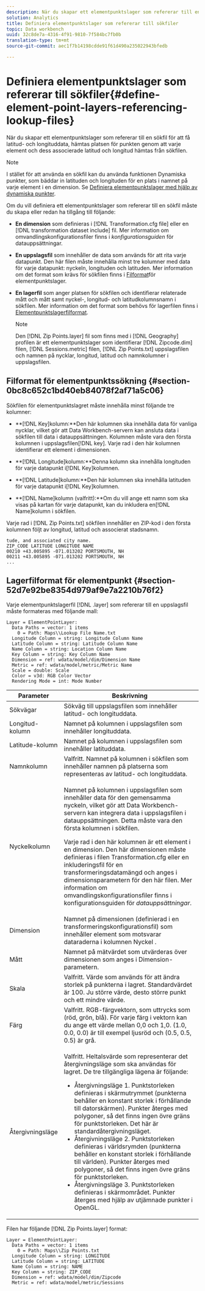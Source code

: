 ```yaml
---
description: När du skapar ett elementpunktslager som refererar till en sökfil för att få latitud- och longituddata, hämtas platsen för punkten genom att varje element och dess associerade latitud och longitud hämtas från sökfilen.
solution: Analytics
title: Definiera elementpunktslager som refererar till sökfiler
topic: Data workbench
uuid: 32c8de7a-4316-4f91-9810-7f584bc7fb0b
translation-type: tm+mt
source-git-commit: aec1f7b14198cdde91f61d490a235022943bfedb

---
```



# Definiera elementpunktslager som refererar till sökfiler{#define-element-point-layers-referencing-lookup-files}

När du skapar ett elementpunktslager som refererar till en sökfil för att få latitud- och longituddata, hämtas platsen för punkten genom att varje element och dess associerade latitud och longitud hämtas från sökfilen.

>[!NOTE]
>
>I stället för att använda en sökfil kan du använda funktionen Dynamiska punkter, som bäddar in latituden och longituden för en plats i namnet på varje element i en dimension. Se [Definiera elementpunktslager med hjälp av dynamiska punkter](../../../../home/c-get-started/c-im-layers/c-elmt-pt-layers/c-elmt-pt-dyn-pts.md#concept-51adc5e1df8a48e7bd7a582967e4c512).

Om du vill definiera ett elementpunktslager som refererar till en sökfil måste du skapa eller redan ha tillgång till följande:

* **En dimension** som definieras i [!DNL Transformation.cfg file] eller en [!DNL transformation dataset include] fil. Mer information om omvandlingskonfigurationsfiler finns i *konfigurationsguiden* för datauppsättningar.

* **En uppslagsfil** som innehåller de data som används för att rita varje datapunkt. Den här filen måste innehålla minst tre kolumner med data för varje datapunkt: nyckeln, longituden och latituden. Mer information om det format som krävs för sökfilen finns i [Filformat](../../../../home/c-get-started/c-im-layers/c-elmt-pt-layers/c-elp-ref-lkup-files.md#section-52d7e92be8354d979af9e7a2210b76f2)för elementpunktslager.

* **En lagerfil** som anger platsen för sökfilen och identifierar relaterade mått och mått samt nyckel-, longitud- och latitudkolumnsnamn i sökfilen. Mer information om det format som behövs för lagerfilen finns i [Elementpunktslagerfilformat](../../../../home/c-get-started/c-im-layers/c-elmt-pt-layers/c-elp-ref-lkup-files.md#section-52d7e92be8354d979af9e7a2210b76f2).

   >[!NOTE]
   >
   >Den [!DNL Zip Points.layer] fil som finns med i [!DNL Geography] profilen är ett elementpunktslager som identifierar [!DNL Zipcode.dim] filen, [!DNL Sessions.metric] filen, [!DNL Zip Points.txt] uppslagsfilen och namnen på nycklar, longitud, latitud och namnkolumner i uppslagsfilen.

## Filformat för elementpunktssökning {#section-0bc8c652c1bd40eb84078f2af71a5c06}

Sökfilen för elementpunktslagret måste innehålla minst följande tre kolumner:

* **[!DNL Key]kolumn:**Den här kolumnen ska innehålla data för vanliga nycklar, vilket gör att Data Workbench-servern kan ansluta data i sökfilen till data i datauppsättningen. Kolumnen måste vara den första kolumnen i uppslagsfilen[!DNL key]. Varje rad i den här kolumnen identifierar ett element i dimensionen.

* **[!DNL Longitude]kolumn:**Denna kolumn ska innehålla longituden för varje datapunkt i[!DNL Key]kolumnen.

* **[!DNL Latitude]kolumn:**Den här kolumnen ska innehålla latituden för varje datapunkt i[!DNL Key]kolumnen.

* **[!DNL Name]kolumn (valfritt):**Om du vill ange ett namn som ska visas på kartan för varje datapunkt, kan du inkludera en[!DNL Name]kolumn i sökfilen.

Varje rad i [!DNL Zip Points.txt] sökfilen innehåller en ZIP-kod i den första kolumnen följt av longitud, latitud och associerat stadsnamn.

```
tude, and associated city name.
ZIP_CODE LATITUDE LONGITUDE NAME
00210 +43.005895 -071.013202 PORTSMOUTH, NH
00211 +43.005895 -071.013202 PORTSMOUTH, NH
...
```

## Lagerfilformat för elementpunkt {#section-52d7e92be8354d979af9e7a2210b76f2}

Varje elementpunktslagerfil [!DNL .layer] som refererar till en uppslagsfil måste formateras med följande mall:

```
Layer = ElementPointLayer:
  Data Paths = vector: 1 items
    0 = Path: Maps\\Lookup File Name.txt
  Longitude Column = string: Longitude Column Name
  Latitude Column = string: Latitude Column Name
  Name Column = string: Location Column Name
  Key Column = string: Key Column Name
  Dimension = ref: wdata/model/dim/Dimension Name
  Metric = ref: wdata/model/metric/Metric Name
  Scale = double: Scale
  Color = v3d: RGB Color Vector
  Rendering Mode = int: Mode Number
```

<table id="table_7287F8869DD04886BE1477CBB11EB796"> 
 <thead> 
  <tr> 
   <th colname="col1" class="entry"> Parameter </th> 
   <th colname="col2" class="entry"> Beskrivning </th> 
  </tr> 
 </thead>
 <tbody> 
  <tr> 
   <td colname="col1"> Sökvägar </td> 
   <td colname="col2"> Sökväg till uppslagsfilen som innehåller latitud- och longituddata. </td> 
  </tr> 
  <tr> 
   <td colname="col1"> Longitud-kolumn </td> 
   <td colname="col2"> Namnet på kolumnen i uppslagsfilen som innehåller longituddata. </td> 
  </tr> 
  <tr> 
   <td colname="col1"> Latitude-kolumn </td> 
   <td colname="col2"> Namnet på kolumnen i uppslagsfilen som innehåller latituddata. </td> 
  </tr> 
  <tr> 
   <td colname="col1"> Namnkolumn </td> 
   <td colname="col2"> Valfritt. Namnet på kolumnen i sökfilen som innehåller namnen på platserna som representeras av latitud- och longituddata. </td> 
  </tr> 
  <tr> 
   <td colname="col1"> Nyckelkolumn </td> 
   <td colname="col2"> <p>Namnet på kolumnen i uppslagsfilen som innehåller data för den gemensamma nyckeln, vilket gör att Data Workbench-servern kan integrera data i uppslagsfilen i datauppsättningen. Detta måste vara den första kolumnen i sökfilen. </p> <p>Varje rad i den här kolumnen är ett element i en dimension. Den här dimensionen måste definieras i filen Transformation.cfg <span class="filepath"> eller en inkluderingsfil för en</span> transformeringsdatamängd <span class="wintitle"></span> och anges i dimensionsparametern för den här filen. Mer information om omvandlingskonfigurationsfiler finns i konfigurationsguiden för <i>datauppsättningar</i>. </p> </td> 
  </tr> 
  <tr> 
   <td colname="col1"> Dimension </td> 
   <td colname="col2">Namnet på dimensionen (definierad i en transformeringskonfigurationsfil) som innehåller element som motsvarar dataraderna i kolumnen <span class="wintitle"> Nyckel</span> . </td> 
  </tr> 
  <tr> 
   <td colname="col1"> Mått </td> 
   <td colname="col2"> Namnet på mätvärdet som utvärderas över dimensionen som anges i Dimension-parametern. </td> 
  </tr> 
  <tr> 
   <td colname="col1"> Skala </td> 
   <td colname="col2"> Valfritt. Värde som används för att ändra storlek på punkterna i lagret. Standardvärdet är 100. Ju större värde, desto större punkt och ett mindre värde. </td> 
  </tr> 
  <tr> 
   <td colname="col1"> Färg </td> 
   <td colname="col2"> Valfritt. RGB-färgvektorn, som uttrycks som (röd, grön, blå). För varje färg i vektorn kan du ange ett värde mellan 0,0 och 1,0. (1.0, 0.0, 0.0) är till exempel ljusröd och (0.5, 0.5, 0.5) är grå. </td> 
  </tr> 
  <tr> 
   <td colname="col1"> Återgivningsläge </td> 
   <td colname="col2"> <p>Valfritt. Heltalsvärde som representerar det återgivningsläge som ska användas för lagret. De tre tillgängliga lägena är följande: 
     <ul id="ul_F15E43B3BFE54CDD8026837027E25819"> 
      <li id="li_5405D939540E4D0FA7828D2623D72C44">Återgivningsläge 1. Punktstorleken definieras i skärmutrymmet (punkterna behåller en konstant storlek i förhållande till datorskärmen). Punkter återges med polygoner, så det finns ingen övre gräns för punktstorleken. Det här är standardåtergivningsläget. </li> 
      <li id="li_61C5AA926777449E8804C7BCE9E46F9B">Återgivningsläge 2. Punktstorleken definieras i världsrymden (punkterna behåller en konstant storlek i förhållande till världen). Punkter återges med polygoner, så det finns ingen övre gräns för punktstorleken. </li> 
      <li id="li_C00527F959354D3BB7422EFFE1FB5135">Återgivningsläge 3. Punktstorleken definieras i skärmområdet. Punkter återges med hjälp av utjämnade punkter i OpenGL. </li> 
     </ul> </p> </td> 
  </tr> 
 </tbody> 
</table>

Filen har följande [!DNL Zip Points.layer] format:

```
Layer = ElementPointLayer:
  Data Paths = vector: 1 items
    0 = Path: Maps\\Zip Points.txt
  Longitude Column = string: LONGITUDE
  Latitude Column = string: LATITUDE
  Name Column = string: NAME
  Key Column = string: ZIP_CODE
  Dimension = ref: wdata/model/dim/Zipcode
  Metric = ref: wdata/model/metric/Sessions
```

